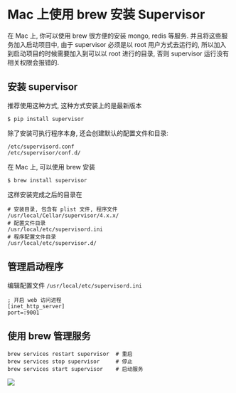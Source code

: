 # Mac 上使用 brew 安装 Supervisor

在 Mac 上, 你可以使用 brew 很方便的安装 mongo, redis 等服务. 并且将这些服务加入启动项目中, 由于 supervisor 必须是以 root 用户方式去运行的, 所以加入到启动项目的时候需要加入到可以以
root 进行的目录, 否则 supervisor 运行没有相关权限会报错的.

## 安装 supervisor

推荐使用这种方式, 这种方式安装上的是最新版本

```
$ pip install supervisor
```

除了安装可执行程序本身, 还会创建默认的配置文件和目录:

```
/etc/supervisord.conf
/etc/supervisor/conf.d/
```

在 Mac 上, 可以使用 brew 安装

```
$ brew install supervisor
```

这样安装完成之后的目录在

```
# 安装目录, 包含有 plist 文件, 程序文件
/usr/local/Cellar/supervisor/4.x.x/
# 配置文件目录
/usr/local/etc/supervisord.ini
# 程序配置文件目录
/usr/local/etc/supervisor.d/
```

## 管理启动程序

编辑配置文件 `/usr/local/etc/supervisord.ini`

```
; 开启 web 访问进程
[inet_http_server]         
port=:9001
```

## 使用 brew 管理服务

```
brew services restart supervisor  # 重启
brew services stop supervisor     # 停止
brew services start supervisor    # 启动服务
```

![](https://file.wulicode.com/yuque/202208/04/22/5808Y69jCaWE.png?x-oss-process=image/resize,h_440)

